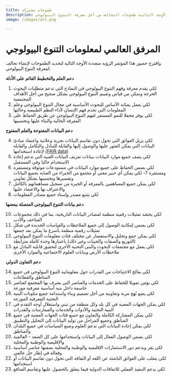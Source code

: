 ```yaml
---
title: طموحات مشتركة
description: تحدد هذه الرؤية المتعددة الأوجه التالية طموحات التحالف من أجل معرفة التنوع البيولوجي
image: /images/art.png

---
```

المرفق العالمي لمعلومات التنوع البيولوجي
===================

واقترح حضور هذا المؤتمر الرؤية متعددة الأوجه التالية لتحديد الطموحات لإنشاء تحالف لمعرفة التنوع البيولوجي:

   __دعم العلم والتخطيط القائم على الأدلة__

1.	لكي يقدم معرفة وفهم التنوع البيولوجي في النماذج التي تدعم متطلبات البحوث الحرجة وتمكن من قياس وتقييم التنوع البيولوجي بشكل صحيح من أجل الأهداف المجتمعية
2.	لكي يعمل بمثابة الأساس للبحوث الأساسية في مجال التنوع البيولوجي وعلم المعلومات التي تخدم فهم الإنسان لأداء النظم الطبيعية وحالتها
3.	لكي يوفر محفلا للنمو المستمر لفهم التنوع البيولوجي عن طريق الحفاظ على المعرفة الحالية والبناء عليها وتحسينها

   __دعم البيانات المفتوحة والعلم المفتوح__ 

4.	لكي يزيل العوائق التي تحول دون تقاسم البيانات بحرية وعلانية واعتماد مبادئ البيانات التي يمكن العثور عليها والوصول إليها والقابلة للتبادل والتكامل والقابلة لإعادة استخدامها [(FAIR data)](https://doi.org/10.1038/sdata.2016.18)
5.	لكي يصف جميع موارد البيانات ببيانات تعريف البيانات الغنية التي تدعم إعادة الاستخدام حاليا وفي المستقبل
6.	لكي يضمن الحفاظ على جميع موارد البيانات في مستودعات موثوقة ومستمرة ومستقرة
7-	لكي يمكن أي خبير معني أو مجتمع من الخبراء من العناية بجميع البيانات وتفسيرها وتحسينها بشكل تعاوني
8.	لكي يمكن جميع المساهمين بالمعرفة أو الخبرة من تسجيل مساهماتهم بالكامل والاعتراف بها والاعتماد عليها
9.	لكي يتتبع مصدر وإسناد جميع مصادر المعلومات

   __دعم بيانات التنوع البيولوجي المتصلة ببعضها__ 

10.	  لكي يحشد تمثيلات رقمية منظمة لمصادر البيانات التاريخية، بما في ذلك مجموعات المتاحف والأدب
11.	  لكي يضمن إمكانية الوصول إلى جميع الملاحظات والقياسات الجديدة في شكل تمثيلات رقمية منظمة بأسرع ما يمكن بعد جمعها
12.	 لكي يمكن جمع وتحليل والاستفسار عن مختلف فئات معلومات التنوع البيولوجي (التوزيع والصفات والجينات وغير ذلك) باعتبارها وحدة كاملة مترابطة
13.	 لكي يعمل مع مجتمعات البحوث والبنى التحتية الأخرى لتحقيق قابلية التبادل مع ملاحظات الأرض وبيانات العلوم الاجتماعية والموارد الأخرى

   __دعم التعاون الدولي__ 

14.	 لكي يعالج الاحتياجات من القدرات حول معلوماتية التنوع البيولوجي في جميع المناطق والقطاعات
15.	 لكي يؤمن تمويلا للحفاظ على الخدمات والعناصر التي يعترف بها المجتمع كعناصر حاسمة داخل بنية أساسية معرفية موزعة
16.	 لكي يضع نُهج مرنة وتعاونية من أجل تصميم وبناء واستدامة جميع مكونات البنية التحتية المعرفية الموزعة
17.	 لكي يمكن الجهات المعنية في كل بلد وكل منطقة من تبني واستغلال أوجه التقدم في البنية التحتية والأدوات والخدمات والممارسات والقدرات
18.	 لكي يمكن المشاركة الكاملة والتعاون مع جميع فئات الجهات المعنية في جميع المناطق وجميع المراحل من توليد البيانات إلى التحليل والتطبيق
19.	 لكي يمكن إعادة البيانات التي تدعم العلوم وصنع السياسات في جميع البلدان والمناطق
20.	 لكي يضمن الوصول الفعال إلى البيانات واستخدامها على كل الصعد - العالمية والإقليمية والوطنية والمحلية
21.	 لكي يقر ويدعم دور الاستثمارات الإقليمية والوطنية والمحلية بصفتها عناصر أساسية وفعالة في إطار حل عالمي
22.	 لكي يتغلب على العوائق الناشئة عن اللغة أو الثقافة التي تحول دون تقاسم البيانات أو استخدامها 
23.	 لكي يدعم التنفيذ العملي للاتفاقات الدولية فيما يتعلق بالحصول عليها وتقاسم المنافع

